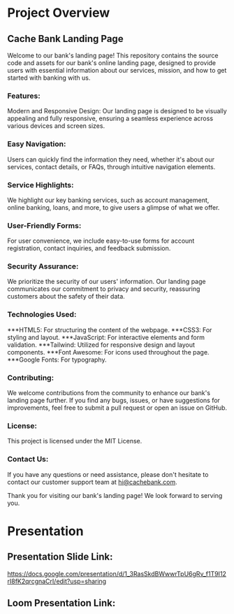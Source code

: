 # Project Overview

## Cache Bank Landing Page

Welcome to our bank's landing page! This repository contains the source code and assets for our bank's online landing page, designed to provide users with essential information about our services, mission, and how to get started with banking with us.

### Features:
Modern and Responsive Design: Our landing page is designed to be visually appealing and fully responsive, ensuring a seamless experience across various devices and screen sizes.

### Easy Navigation:
Users can quickly find the information they need, whether it's about our services, contact details, or FAQs, through intuitive navigation elements.

### Service Highlights:
We highlight our key banking services, such as account management, online banking, loans, and more, to give users a glimpse of what we offer.

### User-Friendly Forms:
For user convenience, we include easy-to-use forms for account registration, contact inquiries, and feedback submission.

### Security Assurance:
We prioritize the security of our users' information. Our landing page communicates our commitment to privacy and security, reassuring customers about the safety of their data.

### Technologies Used:

***HTML5:
For structuring the content of the webpage.
***CSS3:
For styling and layout.
***JavaScript:
For interactive elements and form validation.
***Tailwind:
Utilized for responsive design and layout components.
***Font Awesome:
For icons used throughout the page.
***Google Fonts:
For typography.

### Contributing:
We welcome contributions from the community to enhance our bank's landing page further. If you find any bugs, issues, or have suggestions for improvements, feel free to submit a pull request or open an issue on GitHub.

### License:
This project is licensed under the MIT License.

### Contact Us:
If you have any questions or need assistance, please don't hesitate to contact our customer support team at hi@cachebank.com.

Thank you for visiting our bank's landing page! We look forward to serving you.


# Presentation

## Presentation Slide Link: 
https://docs.google.com/presentation/d/1_3RasSkdBWwwrTpU6gRv_f1T9I12rI8fK2qrcgnaCrI/edit?usp=sharing

## Loom Presentation Link: